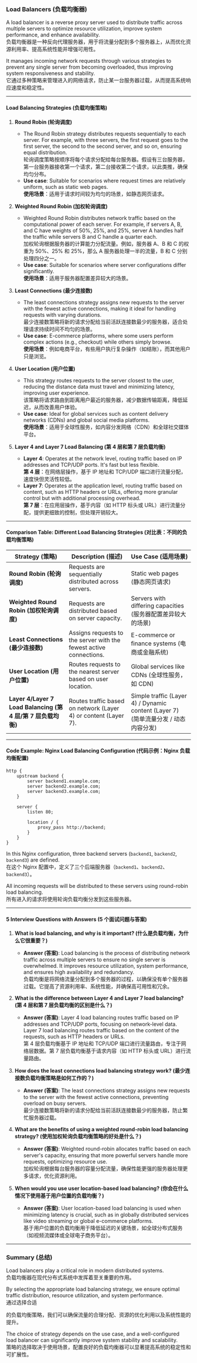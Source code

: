 ### Load Balancers (负载均衡器)

A load balancer is a reverse proxy server used to distribute traffic across multiple servers to optimize resource utilization, improve system performance, and enhance availability.  
负载均衡器是一种反向代理服务器，用于将流量分配到多个服务器上，从而优化资源利用率、提高系统性能并增强可用性。

It manages incoming network requests through various strategies to prevent any single server from becoming overloaded, thus improving system responsiveness and stability.  
它通过多种策略来管理进入的网络请求，防止某一台服务器过载，从而提高系统响应速度和稳定性。

---

#### **Load Balancing Strategies (负载均衡策略)**

1. **Round Robin (轮询调度)**  
   - The Round Robin strategy distributes requests sequentially to each server. For example, with three servers, the first request goes to the first server, the second to the second server, and so on, ensuring equal distribution.  
     轮询调度策略按顺序将每个请求分配给每台服务器。假设有三台服务器，第一台服务器接收第一个请求，第二台接收第二个请求，以此类推，确保均匀分布。
   - **Use case**: Suitable for scenarios where request times are relatively uniform, such as static web pages.  
     **使用场景**：适用于请求时间较为均匀的场景，如静态网页请求。

2. **Weighted Round Robin (加权轮询调度)**  
   - Weighted Round Robin distributes network traffic based on the computational power of each server. For example, if servers A, B, and C have weights of 50%, 25%, and 25%, server A handles half the traffic while servers B and C handle a quarter each.  
     加权轮询根据服务器的计算能力分配流量。例如，服务器 A、B 和 C 的权重为 50%、25% 和 25%，那么 A 服务器处理一半的流量，B 和 C 分别处理四分之一。
   - **Use case**: Suitable for scenarios where server configurations differ significantly.  
     **使用场景**：适用于服务器配置差异较大的场景。

3. **Least Connections (最少连接数)**  
   - The least connections strategy assigns new requests to the server with the fewest active connections, making it ideal for handling requests with varying durations.  
     最少连接数策略将新的请求分配给当前活跃连接数最少的服务器，适合处理请求持续时间不均匀的场景。
   - **Use case**: E-commerce platforms, where some users perform complex actions (e.g., checkout) while others simply browse.  
     **使用场景**：例如电商平台，有些用户执行复杂操作（如结账），而其他用户只是浏览。

4. **User Location (用户位置)**  
   - This strategy routes requests to the server closest to the user, reducing the distance data must travel and minimizing latency, improving user experience.  
     该策略将请求路由到距离用户最近的服务器，减少数据传输距离，降低延迟，从而改善用户体验。
   - **Use case**: Ideal for global services such as content delivery networks (CDNs) and global social media platforms.  
     **使用场景**：适用于全球性服务，如内容分发网络（CDN）和全球社交媒体平台。

5. **Layer 4 and Layer 7 Load Balancing (第 4 层和第 7 层负载均衡)**  
   - **Layer 4**: Operates at the network level, routing traffic based on IP addresses and TCP/UDP ports. It's fast but less flexible.  
     **第 4 层**：在网络层操作，基于 IP 地址和 TCP/UDP 端口进行流量分配，速度快但灵活性较低。
   - **Layer 7**: Operates at the application level, routing traffic based on content, such as HTTP headers or URLs, offering more granular control but with additional processing overhead.  
     **第 7 层**：在应用层操作，基于内容（如 HTTP 标头或 URL）进行流量分配，提供更细致的控制，但处理开销较大。

---

#### **Comparison Table: Different Load Balancing Strategies (对比表：不同的负载均衡策略)**

| **Strategy (策略)**            | **Description (描述)**                                                   | **Use Case (适用场景)**                                        |
|-------------------------------|--------------------------------------------------------------------------|---------------------------------------------------------------|
| **Round Robin (轮询调度)**       | Requests are sequentially distributed across servers.                    | Static web pages (静态网页请求)                               |
| **Weighted Round Robin (加权轮询调度)** | Requests are distributed based on server capacity.                       | Servers with differing capacities (服务器配置差异较大的场景)     |
| **Least Connections (最少连接数)** | Assigns requests to the server with the fewest active connections.        | E-commerce or finance systems (电商或金融系统)                |
| **User Location (用户位置)**     | Routes requests to the nearest server based on user location.             | Global services like CDNs (全球性服务，如 CDN)                |
| **Layer 4/Layer 7 Load Balancing (第 4 层/第 7 层负载均衡)** | Routes traffic based on network (Layer 4) or content (Layer 7).         | Simple traffic (Layer 4) / Dynamic content (Layer 7) (简单流量分发 / 动态内容分发)|

---

#### **Code Example: Nginx Load Balancing Configuration (代码示例：Nginx 负载均衡配置)**

```nginx
http {
    upstream backend {
        server backend1.example.com;
        server backend2.example.com;
        server backend3.example.com;
    }

    server {
        listen 80;

        location / {
            proxy_pass http://backend;
        }
    }
}
```

In this Nginx configuration, three backend servers (`backend1`, `backend2`, `backend3`) are defined.  
在这个 Nginx 配置中，定义了三个后端服务器（`backend1`、`backend2`、`backend3`）。

All incoming requests will be distributed to these servers using round-robin load balancing.  
所有进入的请求将使用轮询负载均衡分发到这些服务器。

---

#### **5 Interview Questions with Answers (5 个面试问题与答案)**

1. **What is load balancing, and why is it important? (什么是负载均衡，为什么它很重要？)**  
   - **Answer (答案)**: Load balancing is the process of distributing network traffic across multiple servers to ensure no single server is overwhelmed. It improves resource utilization, system performance, and ensures high availability and redundancy.  
     负载均衡是将网络流量分配到多个服务器的过程，以确保没有单个服务器过载。它提高了资源利用率、系统性能，并确保高可用性和冗余。

2. **What is the difference between Layer 4 and Layer 7 load balancing? (第 4 层和第 7 层负载均衡的区别是什么？)**  
   - **Answer (答案)**: Layer 4 load balancing routes traffic based on IP addresses and TCP/UDP ports, focusing on network-level data. Layer 7 load balancing routes traffic based on the content of the requests, such as HTTP headers or URLs.  
     第 4 层负载均衡基于 IP 地址和 TCP/UDP 端口进行流量路由，专注于网络层数据。第 7 层负载均衡基于请求内容（如 HTTP 标头或 URL）进行流量路由。

3. **How does the least connections load balancing strategy work? (最少连接数负载均衡策略是如何工作的？)**  
   - **Answer (答案)**: The least connections strategy assigns new requests to the server with the fewest active connections, preventing overload on busy servers.  
     最少连接数策略将新的请求分配给当前活跃连接数最少的服务器，防止繁忙服务器过载。

4. **What are the benefits of using a weighted round-robin load balancing strategy? (使用加权轮询负载均衡策略的好处是什么？)**  
   - **Answer (答案)**: Weighted round-robin allocates traffic based on each server's capacity, ensuring that more powerful servers handle more requests, optimizing resource use.  
     加权轮询根据每台服务器的容量分配流量，确保性能更强的服务器处理更多请求，优化资源利用。

5. **When would you use user location-based load balancing? (你会在什么情况下使用基于用户位置的负载均衡？)**  
   - **Answer (答案)**: User location-based load balancing is used when minimizing latency is crucial, such as in globally distributed services like video streaming or global e-commerce platforms.  
     基于用户位置的负载均衡用于降低延迟的关键场景，如全球分布式服务（如视频流媒体或全球电子商务平台）。

---

### Summary (总结)

Load balancers play a critical role in modern distributed systems.  
负载均衡器在现代分布式系统中发挥着至关重要的作用。

By selecting the appropriate load balancing strategy, we ensure optimal traffic distribution, resource utilization, and system performance.  
通过选择合适

的负载均衡策略，我们可以确保流量的合理分配、资源的优化利用以及系统性能的提升。

The choice of strategy depends on the use case, and a well-configured load balancer can significantly improve system stability and scalability.  
策略的选择取决于使用场景，配置良好的负载均衡器可以显著提高系统的稳定性和可扩展性。
